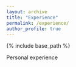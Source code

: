 ```yaml
---
layout: archive
title: "Experience"
permalink: /experience/
author_profile: true
---
```


{% include base_path %}


Personal experience